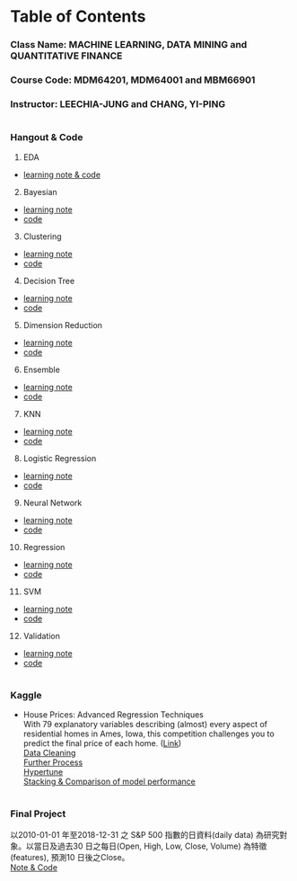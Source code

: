 # Table of Contents
### Class Name: MACHINE LEARNING, DATA MINING and QUANTITATIVE FINANCE
### Course Code: MDM64201, MDM64001 and MBM66901
### Instructor: LEECHIA-JUNG and CHANG, YI-PING
#  
### Hangout & Code
1. EDA  
* [learning note & code](https://github.com/albert0796/MachineLearning/blob/master/ClassHangout/EDA/code/EDA.ipynb)  
2. Bayesian  
* [learning note](https://github.com/albert0796/MachineLearning/blob/master/ClassHangout/bayesian/note/note_bayesian.pdf)  
* [code](https://github.com/albert0796/MachineLearning/blob/master/ClassHangout/bayesian/code/Naive%20Bayes.ipynb)  
3. Clustering  
* [learning note](https://github.com/albert0796/MachineLearning/blob/master/ClassHangout/clustering/note/note.pdf)  
* [code](https://github.com/albert0796/MachineLearning/tree/master/ClassHangout/clustering/code)  
4. Decision Tree  
* [learning note](https://github.com/albert0796/MachineLearning/blob/master/ClassHangout/decision_tree/note/note_dtree.pdf)  
* [code](https://github.com/albert0796/MachineLearning/blob/master/ClassHangout/decision_tree/code/Decision%20Tree.ipynb)  
5. Dimension Reduction  
* [learning note](https://github.com/albert0796/MachineLearning/blob/master/ClassHangout/dimension_reduction/note/note_dimensionReduction.pdf)  
* [code](https://github.com/albert0796/MachineLearning/blob/master/ClassHangout/dimension_reduction/code/Dimension%20Reduction.ipynb)  
6. Ensemble  
* [learning note](https://github.com/albert0796/MachineLearning/blob/master/ClassHangout/ensemble/note/ensemble.pdf)  
* [code](https://github.com/albert0796/MachineLearning/blob/master/ClassHangout/ensemble/code/ensemble.ipynb)  
7. KNN  
* [learning note](https://github.com/albert0796/MachineLearning/blob/master/ClassHangout/knn/note/note_knn.pdf)  
* [code](https://github.com/albert0796/MachineLearning/blob/master/ClassHangout/knn/code/knn.ipynb)  
8. Logistic Regression  
* [learning note](https://github.com/albert0796/MachineLearning/blob/master/ClassHangout/logistic_regression/note/note.pdf)  
* [code](https://github.com/albert0796/MachineLearning/blob/master/ClassHangout/logistic_regression/code/logistic_regression.ipynb)  
9. Neural Network  
* [learning note](https://github.com/albert0796/MachineLearning/blob/master/ClassHangout/neural_network/note/note_NN.pdf)  
* [code](https://github.com/albert0796/MachineLearning/blob/master/ClassHangout/neural_network/code/Neural%20Network.ipynb)  
10. Regression  
* [learning note](https://github.com/albert0796/MachineLearning/blob/master/ClassHangout/regression/note/regression.pdf)  
* [code](https://github.com/albert0796/MachineLearning/tree/master/ClassHangout/regression/code)  
11. SVM  
* [learning note](https://github.com/albert0796/MachineLearning/blob/master/ClassHangout/svm/note/svm.pdf)  
* [code](https://github.com/albert0796/MachineLearning/blob/master/ClassHangout/svm/code/svm.ipynb)  
12. Validation  
* [learning note](https://github.com/albert0796/MachineLearning/blob/master/ClassHangout/validation/note/validation.pdf)  
* [code](https://github.com/albert0796/MachineLearning/blob/master/ClassHangout/validation/code/validation.ipynb)  
#  
### Kaggle
* House Prices: Advanced Regression Techniques  
With 79 explanatory variables describing (almost) every aspect of residential homes in Ames, Iowa, this competition challenges you to predict the final price of each home. ([Link](https://www.kaggle.com/c/house-prices-advanced-regression-techniques))  
[Data Cleaning](https://github.com/albert0796/MachineLearning/blob/master/ClassHangout/kaggle/code/Kaggle%20%E6%88%BF%E5%83%B9%E9%A0%90%E6%B8%AC_Data%20cleaning.ipynb)  
[Further Process](https://github.com/albert0796/MachineLearning/blob/master/ClassHangout/kaggle/code/Kaggle%20%E6%88%BF%E5%83%B9%E9%A0%90%E6%B8%AC_Further%20processing.ipynb)  
[Hypertune](https://github.com/albert0796/MachineLearning/blob/master/ClassHangout/kaggle/code/Kaggle%20%E6%88%BF%E5%83%B9%E9%A0%90%E6%B8%AC_Hypertune.ipynb)  
[Stacking & Comparison of model performance](https://github.com/albert0796/MachineLearning/blob/master/ClassHangout/kaggle/code/Kaggle%20%E6%88%BF%E5%83%B9%E9%A0%90%E6%B8%AC_Stacking%20%26%20Comparison%20of%20model%20performance.ipynb)

#  
### Final Project  
以2010-01-01 年至2018-12-31 之 S&P 500 指數的日資料(daily data) 為研究對象。以當日及過去30 日之每日(Open, High, Low, Close, Volume) 為特徵(features), 預測10 日後之Close。  
[Note & Code](https://github.com/albert0796/MachineLearning/blob/master/ClassHangout/final_project/Predicting%20Close%20of%20S%26P500.ipynb)
#  








